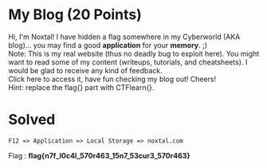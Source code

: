 # My Blog (20 Points)
Hi, I'm Noxtal! I have hidden a flag somewhere in my Cyberworld (AKA blog)... you may find a good <strong>application</strong> for your <strong>memory</strong>. ;)
<br>
Note: This is my real website (thus no deadly bug to exploit here). You might want to read some of my content (writeups, tutorials, and cheatsheets). I would be glad to receive any kind of feedback.
<br>
Click here to access it, have fun checking my blog out! Cheers!
<br>
Hint: replace the flag{} part with CTFlearn{}.
# Solved
```
F12 => Application => Local Storage => noxtal.com
```
Flag : <b>flag{n7f_l0c4l_570r463_15n7_53cur3_570r463}</b>
